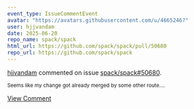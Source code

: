 ```yaml
---
event_type: IssueCommentEvent
avatar: "https://avatars.githubusercontent.com/u/4665246?"
user: hjjvandam
date: 2025-06-20
repo_name: spack/spack
html_url: https://github.com/spack/spack/pull/50680
repo_url: https://github.com/spack/spack
---
```


<a href='https://github.com/hjjvandam' target='_blank'>hjjvandam</a> commented on issue <a href='https://github.com/spack/spack/pull/50680' target='_blank'>spack/spack#50680</a>.

<small>Seems like my change got already merged by some other route....</small>

<a href='https://github.com/spack/spack/pull/50680' target='_blank'>View Comment</a>